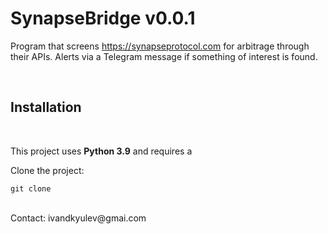 # SynapseBridge v0.0.1

Program that screens https://synapseprotocol.com for arbitrage through their APIs. Alerts via a Telegram message if something of interest is found.

<br>

## Installation ##
<br>

This project uses **Python 3.9** and requires a

Clone the project:
```
git clone
```

<br>
Contact: ivandkyulev@gmai.com